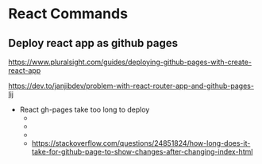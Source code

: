 # React Commands

## Deploy react app as github pages
https://www.pluralsight.com/guides/deploying-github-pages-with-create-react-app

https://dev.to/janjibdev/problem-with-react-router-app-and-github-pages-lij


- React gh-pages take too long to deploy
  - <meta http-equiv='cache-control' content='no-cache'> 
  - <meta http-equiv='expires' content='0'> 
  - <meta http-equiv='pragma' content='no-cache'>
  - https://stackoverflow.com/questions/24851824/how-long-does-it-take-for-github-page-to-show-changes-after-changing-index-html
